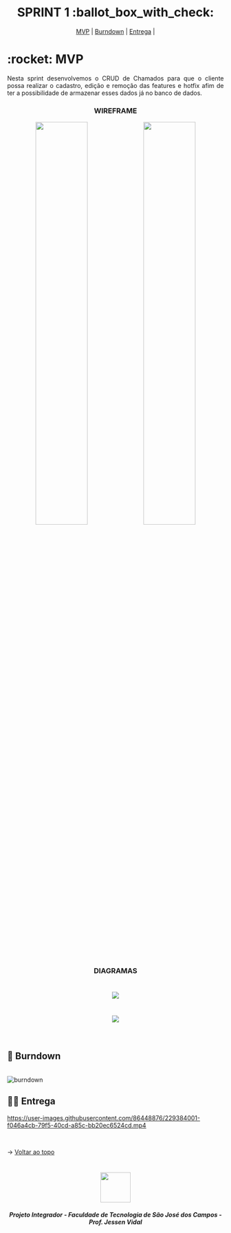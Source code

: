 
<br id="topo">
 
<h1 align="center"> SPRINT 1 :ballot_box_with_check: </h1>

<p align="center">
    <a href="#mvp">MVP</a> | 
    <a href="#burndown">Burndown</a> | 
    <a href="#entrega">Entrega</a> | 
</p>
<span id="mvp">
 
<h1> :rocket: MVP </h1>
<p align="justify">Nesta sprint desenvolvemos o CRUD de Chamados para que o cliente possa realizar o cadastro, edição e remoção das features e hotfix afim de ter a possibilidade de armazenar esses dados já no banco de dados.</p>
  
  
 <h3 align="center" id="wireframe"> WIREFRAME </h3>
<p align="center">
<img src="https://github.com/peonia-api/API_4_Semestre/blob/main/imagens/be292628-27c9-458a-9f3f-0bdc9630f464.png" width="49%"/>
<img src="https://github.com/peonia-api/API_4_Semestre/blob/main/imagens/1acfdab2-bae9-4a8f-9c50-84652709f636.png" width="49%"/>
</p>
</br>
 
  <h3 align="center" id="diagramas"> DIAGRAMAS </h3>
<h1 align="center">
   <img src="https://github.com/peonia-api/API_4_Semestre/blob/atualizacaoFinal/imagens/sprint1conceitual.png" align="center"/>
 </h1>
 <h1 align="center">
   <img src="https://github.com/peonia-api/API_4_Semestre/blob/atualizacaoFinal/imagens/sprint1logico.png" align="center"/>
</h1>
<br>
  
<span id="burndown">
 
## :pushpin: Burndown
<!--<p align="center"> <img src = "../imagens/burndown1sprint.png"></p>-->
<br>
 
 <img src="https://github.com/peonia-api/API_4_Semestre/blob/main/imagens/burndownSprint1.png" alt="burndown"/>

  
 <span id="entrega">
 
## 👩‍💻 Entrega
<p align="center">
 

https://user-images.githubusercontent.com/86448876/229384001-f046a4cb-79f5-40cd-a85c-bb20ec6524cd.mp4

 
</p>
<br>
   
  → [Voltar ao topo](#topo)
<h1 align="center"> <img src = "https://fatecsjc-prd.azurewebsites.net/images/logo/fatecsjc_400x192.png" height="70"  align="auto">
<h5 align="center"> Projeto Integrador - Faculdade de Tecnologia de São José dos Campos - Prof. Jessen Vidal </h5>

